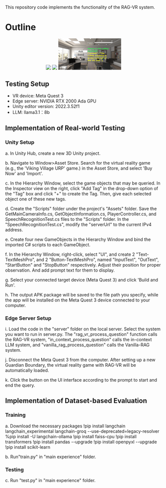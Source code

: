 This repository code implements the functionality of the RAG-VR system.
# Outline
<p align="center">
  <img src="https://raw.githubusercontent.com/sding11/RAG-VR/refs/heads/main/pictures/User.png" width="25%">
  <img src="https://raw.githubusercontent.com/sding11/RAG-VR/refs/heads/main/pictures/Server.png" width="25%">
  <img src="https://raw.githubusercontent.com/sding11/RAG-VR/refs/heads/main/pictures/UI.png" width="40%">
</p>

## Testing Setup
* VR device: Meta Quest 3
* Edge server: NVIDIA RTX 2000 Ada GPU
* Unity editor version: 2022.3.52f1
* LLM: llama3.1：8b

## Implementation of Real-world Testing
### Unity Setup
a. In Unity Hub, create a new 3D Unity project. 

b. Navigate to Window>Asset Store.  Search for the virtual reality game (e.g., the 'Viking Village URP' game.) in the Asset Store, and select 'Buy Now' and 'Import'.

c. In the Hierarchy Window, select the game objects that may be queried. In the Inspector view on the right, click "Add Tag" in the drop-down option of the "Tag" box and click "+" to create the Tag. Then, give each selected object one of these new tags.

d. Create the "Scripts" folder under the project's "Assets" folder. Save the GetMainCameraInfo.cs, GetObjectInformation.cs, PlayerController.cs, and SpeechRecognitionTest.cs files to the "Scripts" folder. In the "SpeechRecognitionTest.cs", modify the "serverUrl" to the current IPv4 address.

e. Create four new GameObjects in the Hierarchy Window and bind the imported C# scripts to each GameObject.

f. In the Hierarchy Window, right-click, select "UI", and create 2 "Text-TextMeshPro", and 2 "Button-TextMeshPro", named "InputText", "OutText", "StartButton" and "StopButton" respectively. Adjust their position for proper observation. And add prompt text for them to display.

g. Select your connected target device (Meta Quest 3) and click 'Build and Run'.

h. The output APK package will be saved to the file path you specify, while the app will be installed on the Meta Quest 3 device connected to your computer.

### Edge Server Setup

i. Load the code in the "server" folder on the local server. Select the system you want to run in server.py. The "rag_vr_process_question" function calls the RAG-VR system, "in_context_process_question" calls the in-context LLM system, and "vanilla_rag_process_question" calls the Vanilla-RAG system.

j. Disconnect the Meta Quest 3 from the computer. After setting up a new Guardian Boundary, the virtual reality game with RAG-VR will be automatically loaded.

k. Click the button on the UI interface according to the prompt to start and end the query.

## Implementation of Dataset-based Evaluation
### Training
a. Download the necessary packages
!pip install langchain langchain_experimental langchain-groq --use-deprecated=legacy-resolver
%pip install -U langchain-ollama
!pip install faiss-cpu
!pip install transformers
!pip install pandas --upgrade
!pip install openpyxl --upgrade
!pip install scikit-learn

b. Run"train.py" in "main experience" folder.

### Testing

c. Run "test.py" in "main experience" folder.
